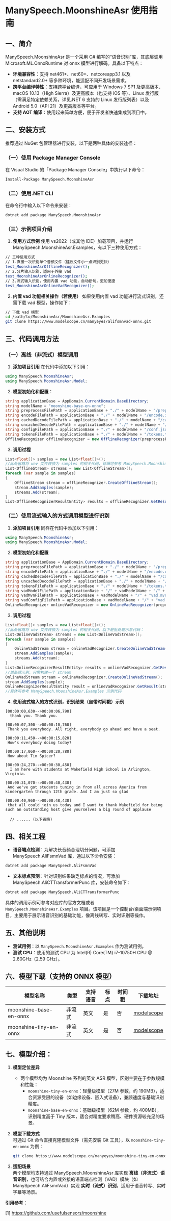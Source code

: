 # ManySpeech.MoonshineAsr 使用指南

## 一、简介
ManySpeech.MoonshineAsr 是一个采用 C# 编写的“语音识别”库，其底层调用 Microsoft.ML.OnnxRuntime 对 onnx 模型进行解码。具备以下特点：
- **环境兼容性**：支持 net461+、net60+、netcoreapp3.1 以及 netstandard2.0+ 等多种环境，能适配不同开发场景需求。
- **跨平台编译特性**：支持跨平台编译，可应用于 Windows 7 SP1 及更高版本、macOS 10.13（High Sierra）及更高版本（也支持 iOS 等）、Linux 发行版（需满足特定依赖关系，详见.NET 6 支持的 Linux 发行版列表）以及 Android 5.0（API 21）及更高版本等平台。
- **支持 AOT 编译**：使用起来简单方便，便于开发者快速集成到项目中。

## 二、安装方式
推荐通过 NuGet 包管理器进行安装，以下是两种具体的安装途径：

### （一）使用 Package Manager Console
在 Visual Studio 的「Package Manager Console」中执行以下命令：
```bash
Install-Package ManySpeech.MoonshineAsr
```

### （二）使用.NET CLI
在命令行中输入以下命令来安装：
```bash
dotnet add package ManySpeech.MoonshineAsr
```

### （三）示例项目介绍
1. **使用方式示例**
使用 vs2022（或其他 IDE）加载项目，并运行 ManySpeech.MoonshineAsr.Examples，有以下三种使用方式：
```bash
// 三种使用方式
// 1.直接一次识别单个音频文件（建议文件小一点识别更快）
test_MoonshineAsrOfflineRecognizer();
// 2.分片输入识别，适用于外接 vad
test_MoonshineAsrOnlineRecognizer();
// 3.流式输入识别，使用内置 vad 功能，自动断句，更加便捷
test_MoonshineAsrOnlineVadRecognizer();
```
2. **内置 vad 功能相关操作（若使用）**
如果使用内置 vad 功能进行流式识别，还需下载 vad 模型，操作如下：
```bash
// 下载 vad 模型
cd /path/to/MoonshineAsr/MoonshineAsr.Examples
git clone https://www.modelscope.cn/manyeyes/alifsmnvad-onnx.git
```

## 三、代码调用方法

### （一）离线（非流式）模型调用
1. **添加项目引用**
在代码中添加以下引用：
```csharp
using ManySpeech.MoonshineAsr;
using ManySpeech.MoonshineAsr.Model;
```
2. **模型初始化和配置**：
```csharp
string applicationBase = AppDomain.CurrentDomain.BaseDirectory;
string modelName = "moonshine-base-en-onnx";
string preprocessFilePath = applicationBase + "./" + modelName + "/preprocess.int8.onnx";
string encodeFilePath = applicationBase + "./" + modelName + "/encode.int8.onnx";
string cachedDecodeFilePath = applicationBase + "./" + modelName + "/cached_decode.int8.onnx";
string uncachedDecodeFilePath = applicationBase + "./" + modelName + "/uncached_decode.int8.onnx";
string configFilePath = applicationBase + "./" + modelName + "/conf.json";
string tokensFilePath = applicationBase + "./" + modelName + "/tokens.txt";
OfflineRecognizer offlineRecognizer = new OfflineRecognizer(preprocessFilePath, encodeFilePath, cachedDecodeFilePath, uncachedDecodeFilePath, tokensFilePath, configFilePath: configFilePath, threadsNum: 1);
```
3. **调用过程**
```csharp
List<float[]> samples = new List<float[]>();
//此处省略将 wav 文件转换为 samples 的相关代码，详细可参考 ManySpeech.MoonshineAsr.Examples 示例代码
List<OfflineStream> streams = new List<OfflineStream>();
foreach (var sample in samples)
{
    OfflineStream stream = offlineRecognizer.CreateOfflineStream();
    stream.AddSamples(sample);
    streams.Add(stream);
}
List<OfflineRecognizerResultEntity> results = offlineRecognizer.GetResults(streams);
```

### （二）使用流式输入的方式调用模型进行识别
1. **添加项目引用**
同样在代码中添加以下引用：
```csharp
using ManySpeech.MoonshineAsr;
using ManySpeech.MoonshineAsr.Model;
```
2. **模型初始化和配置**
```csharp
string applicationBase = AppDomain.CurrentDomain.BaseDirectory;
string preprocessFilePath = applicationBase + "./" + modelName + "/preprocess.onnx";
string encodeFilePath = applicationBase + "./" + modelName + "/encode.onnx";
string cachedDecodeFilePath = applicationBase + "./" + modelName + "/cached_decode.onnx";
string uncachedDecodeFilePath = applicationBase + "./" + modelName + "/uncached_decode.onnx";
string tokensFilePath = applicationBase + "./" + modelName + "/tokens.txt";
string vadModelFilePath = applicationBase + "/" + vadModelName + "/" + "model.int8.onnx";
string vadMvnFilePath = applicationBase + vadModelName + "/" + "vad.mvn";
string vadConfigFilePath = applicationBase + vadModelName + "/" + "vad.json";
OnlineVadRecognizer onlineVadRecognizer = new OnlineVadRecognizer(preprocessFilePath, encodeFilePath, cachedDecodeFilePath, uncachedDecodeFilePath, tokensFilePath, vadModelFilePath, vadConfigFilePath, vadMvnFilePath, threadsNum: 1);
```
3. **调用过程**
```csharp
List<float[]> samples = new List<float[]>();
//此处省略将 wav 文件转换为 samples 的相关代码，以下是批处理示意代码：
List<OnlineVadStream> streams = new List<OnlineVadStream>();
foreach (var sample in samples)
{
    OnlineVadStream stream = onlineVadRecognizer.CreateOnlineVadStream();
    stream.AddSamples(sample);
    streams.Add(stream);
}
List<OnlineRecognizerResultEntity> results = onlineVadRecognizer.GetResults(streams);
//单处理示例，只需构建一个 stream
OnlineVadStream stream = onlineVadRecognizer.CreateOnlineVadStream();
stream.AddSamples(sample);
OnlineRecognizerResultEntity result = onlineVadRecognizer.GetResult(stream);
//具体可参考 ManySpeech.MoonshineAsr.Examples 示例代码
```

4. **使用流式输入的方式识别，识别结果（自带时间戳）示例**
```
[00:00:00,630-->00:00:06,790]
  thank you. Thank you.

[00:00:07,300-->00:00:10,760]
 Thank you everybody. All right, everybody go ahead and have a seat.

[00:00:11,450-->00:00:15,820]
 How's everybody doing today?

[00:00:17,060-->00:00:20,780]
 How about Tim Spicer?

[00:00:24,270-->00:00:30,450]
  I am here with students at Wakefield High School in Arlington, Virginia.

[00:00:31,070-->00:00:40,430]
 And we've got students tuning in from all across America from kindergarten through 12th grade. And I am just so glad

[00:00:40,960-->00:00:48,430]
 that all could join us today and I want to thank Wakefield for being such an outstanding host give yourselves a big round of applause

  // ...... (以下省略)
```

## 四、相关工程
- **语音端点检测**：为解决长音频合理切分问题，可添加 ManySpeech.AliFsmnVad 库，通过以下命令安装：
```bash
dotnet add package ManySpeech.AliFsmnVad
```
- **文本标点预测**：针对识别结果缺乏标点的情况，可添加 ManySpeech.AliCTTransformerPunc 库，安装命令如下：
```bash
dotnet add package ManySpeech.AliCTTransformerPunc
```
具体的调用示例可参考对应库的官方文档或者 `ManySpeech.MoonshineAsr.Examples` 项目。该项目是一个控制台/桌面端示例项目，主要用于展示语音识别的基础功能，像离线转写、实时识别等操作。

## 五、其他说明
- **测试用例**：以 `ManySpeech.MoonshineAsr.Examples` 作为测试用例。
- **测试 CPU**：使用的测试 CPU 为 Intel(R) Core(TM) i7-10750H CPU @ 2.60GHz（2.59 GHz）。

## 六、模型下载（支持的 ONNX 模型）
| 模型名称  |  类型 | 支持语言  | 标点  |  时间戳 | 下载地址  |
| ------------ | ------------ | ------------ | ------------ | ------------ | ------------ |
|  moonshine-base-en-onnx | 非流式  | 英文  |  是 | 否  |  [modelscope](https://modelscope.cn/models/manyeyes/moonshine-base-en-onnx "modelscope") |
|  moonshine-tiny-en-onnx | 非流式  | 英文  |  是 | 否  | [modelscope](https://modelscope.cn/models/manyeyes/moonshine-tiny-en-onnx "modelscope") |

## 七、模型介绍：
1. **模型定位差异**  
   - 两个模型均为 Moonshine 系列的英文 ASR 模型，区别主要在于参数规模和性能：
     - `moonshine-tiny-en-onnx`：轻量级模型（27M 参数，约 190MB），适合资源受限的设备（如边缘设备、嵌入式设备），兼顾速度与基础识别精度。
     - `moonshine-base-en-onnx`：基础级模型（62M 参数，约 400MB），识别精度高于 Tiny 版本，适合对精度要求稍高、硬件资源较充足的场景。

2. **模型下载方式**  
   可通过 Git 命令直接克隆模型文件（需先安装 Git 工具），以 `moonshine-tiny-en-onnx` 为例：
   ```bash
   git clone https://www.modelscope.cn/manyeyes/moonshine-tiny-en-onnx.git
   ```

3. **适配场景**  
   两个模型均支持通过 ManySpeech.MoonshineAsr 库实现 **离线（非流式）语音识别**，也可结合内置或外接的语音端点检测（VAD）模块（如 ManySpeech.AliFsmnVad）实现 **实时（流式）识别**，适用于语音转写、实时字幕等场景。

**引用参考**：

[1] https://github.com/usefulsensors/moonshine 